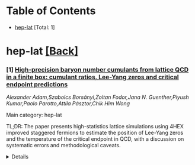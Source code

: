 <div id=toc></div>

# Table of Contents

- [hep-lat](#hep-lat) [Total: 1]


<div id='hep-lat'></div>

# hep-lat [[Back]](#toc)

### [1] [High-precision baryon number cumulants from lattice QCD in a finite box: cumulant ratios, Lee-Yang zeros and critical endpoint predictions](https://arxiv.org/abs/2507.13254)
*Alexander Adam,Szabolcs Borsányi,Zoltan Fodor,Jana N. Guenther,Piyush Kumar,Paolo Parotto,Attila Pásztor,Chik Him Wong*

Main category: hep-lat

TL;DR: The paper presents high-statistics lattice simulations using 4HEX improved staggered fermions to estimate the position of Lee-Yang zeros and the temperature of the critical endpoint in QCD, with a discussion on systematic errors and methodological caveats.


<details>
  <summary>Details</summary>
Motivation: To understand the behavior of QCD at finite baryochemical potential by estimating the location of the critical endpoint and the Lee-Yang zeros through lattice QCD simulations, while accounting for systematic errors and limitations of the method.

Method: High-statistics lattice QCD simulations were conducted using 4HEX improved staggered fermions on $16^3 \times 8$ lattices. Taylor expansion coefficients of pressure were calculated, and rational function approximations of the free energy were constructed, which obey charge conjugation symmetry and Roberge-Weiss periodicity. The positions of Lee-Yang zeros and the temperature of the critical endpoint were estimated, and the results were fitted to ansatz motivated by 3D Ising critical point behavior.

Result: The study found that with $84\%$ probability, the chiral critical endpoint is either below $103$~MeV temperature or does not exist. Additionally, the paper identifies some caveats of the method that persist even with high statistics, and discusses how future studies might address these issues.

Conclusion: The analysis provides an estimation of the critical endpoint's temperature in QCD and highlights the importance of considering systematic errors and methodological limitations in such studies. Future high-statistics lattice analyses could potentially resolve some of the current method's caveats.

Abstract: We have performed high-statistics lattice simulations using 4HEX improved
staggered fermions on $16^3 \times 8$ lattices. We calculated the Taylor
expansion coefficients of the pressure with respect to the baryochemical
potential to the tenth order at zero, and fourth order at purely imaginary
chemical potentials. We used this data to construct rational function
approximations of the free energy. We use a rational ansatz that explicitly
satisfies the charge conjugation symmetry and the Roberge-Weiss periodicity,
which are exact properties of the QCD free energy. We use this ansatz to
estimate the position of Lee-Yang zeros in the complex chemical potential
plane. The temperature dependence of the imaginary part of the Lee-Yang zeros
is then fitted with ans\"atze motivated by the universal behavior of the free
energy near a 3D Ising critical point. In principle, this allows one to
estimate the temperature of the critical endpoint. We consider several sources
of systematic errors. On this single lattice spacing we find that with $84\%$
probability, the chiral critical endpoint is either below $103$~MeV temperature
or it does not exist. We also identify some caveats of the method, which do not
disappear even with the extremely high statistics of this present study. We
discuss to what extent these can be eliminated by future high statistics
lattice analyses.

</details>
